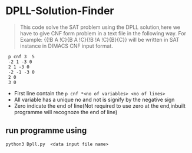# DPLL-Solution-Finder

>This code solve the SAT problem using the DPLL solution,here we have to give CNF form problem in a text file in the following way.
>For Example: {{!B A !C}{B A !C}{!B !A !C}{B}{C}} will be written in SAT instance in DIMACS CNF input format.
```
 p cnf 3  5
 -2 1 -3 0
 2 1 -3 0
 -2 -1 -3 0
 2 0
 3 0
 ```
 
- First line contain the  `p cnf *<no of variables> <no of lines>`
- All variable has a unique no and not is signify by the negative sign
- Zero indicate the end of line(Not required to use zero at the end,inbuilt programme will recognoze the end of line)
  
## run programme using
```
python3 Dpll.py  <data input file name>
```
